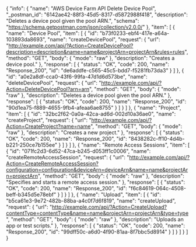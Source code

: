 {
  "info": {
    "name": "AWS Device Farm API Delete Device Pool",
    "_postman_id": "6142ae42-88f3-45d5-8317-d5872988f418",
    "description": "Deletes a device pool given the pool ARN.",
    "schema": "https://schema.getpostman.com/json/collection/v2.0.0/"
  },
  "item": [
    {
      "name": "Device Pool",
      "item": [
        {
          "id": "b73f0233-ebf4-417e-a64a-103893da8693",
          "name": "createDevicePool",
          "request": {
            "url": "http://example.com/api/?Action=CreateDevicePool?description=description&name=name&projectArn=projectArn&rules=rules",
            "method": "GET",
            "body": {
              "mode": "raw"
            },
            "description": "Creates a device pool."
          },
          "response": [
            {
              "status": "OK",
              "code": 200,
              "name": "Response_200",
              "id": "de6addfe-c565-45c5-bdd7-f5281fb73da3"
            }
          ]
        },
        {
          "id": "a0e2a8df-cca0-43f6-99fa-47d1d6d573be",
          "name": "deleteDevicePool",
          "request": {
            "url": "http://example.com/api/?Action=DeleteDevicePool?arn=arn",
            "method": "GET",
            "body": {
              "mode": "raw"
            },
            "description": "Deletes a device pool given the pool ARN."
          },
          "response": [
            {
              "status": "OK",
              "code": 200,
              "name": "Response_200",
              "id": "90d1ea75-f889-4655-9fb4-afeaa6ae8755"
            }
          ]
        }
      ]
    },
    {
      "name": "Project",
      "item": [
        {
          "id": "32bc2f62-0a0a-42ca-ad6d-002d10a36ae0",
          "name": "createProject",
          "request": {
            "url": "http://example.com/api/?Action=CreateProject?name=name",
            "method": "GET",
            "body": {
              "mode": "raw"
            },
            "description": "Creates a new project."
          },
          "response": [
            {
              "status": "OK",
              "code": 200,
              "name": "Response_200",
              "id": "8438282c-ff10-4d4b-b221-250ce7b155ee"
            }
          ]
        }
      ]
    },
    {
      "name": "Remote Access Sessions",
      "item": [
        {
          "id": "071fc2d3-6d52-47ca-b245-d053ff1c0006",
          "name": "createRemoteAccessSession",
          "request": {
            "url": "http://example.com/api/?Action=CreateRemoteAccessSession?configuration=configuration&deviceArn=deviceArn&name=name&projectArn=projectArn",
            "method": "GET",
            "body": {
              "mode": "raw"
            },
            "description": "Specifies and starts a remote access session."
          },
          "response": [
            {
              "status": "OK",
              "code": 200,
              "name": "Response_200",
              "id": "f6c84619-064c-4508-beff-b345d5e78ebf"
            }
          ]
        }
      ]
    },
    {
      "name": "Upload",
      "item": [
        {
          "id": "b5ca61e3-9e72-482b-88ba-a4c0f7d6f819",
          "name": "createUpload",
          "request": {
            "url": "http://example.com/api/?Action=CreateUpload?contentType=contentType&name=name&projectArn=projectArn&type=type",
            "method": "GET",
            "body": {
              "mode": "raw"
            },
            "description": "Uploads an app or test scripts."
          },
          "response": [
            {
              "status": "OK",
              "code": 200,
              "name": "Response_200",
              "id": "99dff50c-a6d0-4f90-81aa-8f7bbc5d8914"
            }
          ]
        }
      ]
    }
  ]
}